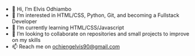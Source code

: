 - 👋 Hi, I’m Elvis Odhiambo
- 👀 I’m interested in HTML/CSS, Python, Git, and becoming a Fullstack Developer
- 🌱 I’m currently learning HTML/CSS/Javascript
- 💞️ I’m looking to collaborate on repositories and small projects to improve on my skills
- 📫 Reach me on ochiengelvis90@gmail.com

<!---
Lvoh901/Lvoh901 is a repository because its `README.md` (this file) appears on your GitHub profile.
You can click the Preview link to take a look at your changes.
--->
